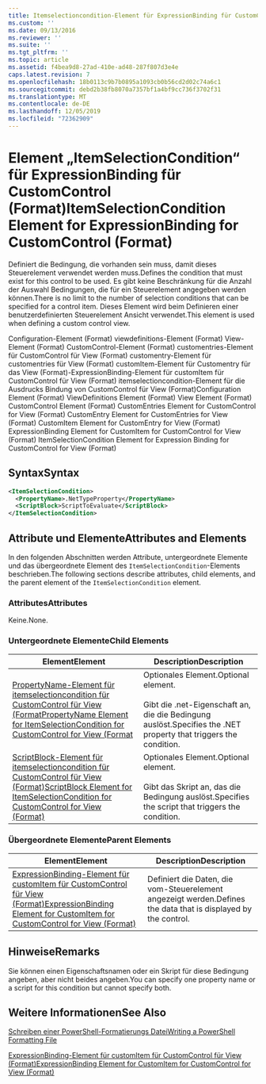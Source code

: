 ```yaml
---
title: Itemselectioncondition-Element für ExpressionBinding für CustomControl (Format) | Microsoft-Dokumentation
ms.custom: ''
ms.date: 09/13/2016
ms.reviewer: ''
ms.suite: ''
ms.tgt_pltfrm: ''
ms.topic: article
ms.assetid: f4bea9d8-27ad-410e-ad48-287f807d3e4e
caps.latest.revision: 7
ms.openlocfilehash: 18b0113c9b7b0895a1093cb0b56cd2d02c74a6c1
ms.sourcegitcommit: debd2b38fb8070a7357bf1a4bf9cc736f3702f31
ms.translationtype: MT
ms.contentlocale: de-DE
ms.lasthandoff: 12/05/2019
ms.locfileid: "72362909"
---
```

# <a name="itemselectioncondition-element-for-expressionbinding-for-customcontrol-format"></a><span data-ttu-id="07c1d-102">Element „ItemSelectionCondition“ für ExpressionBinding für CustomControl (Format)</span><span class="sxs-lookup"><span data-stu-id="07c1d-102">ItemSelectionCondition Element for ExpressionBinding for CustomControl (Format)</span></span>

<span data-ttu-id="07c1d-103">Definiert die Bedingung, die vorhanden sein muss, damit dieses Steuerelement verwendet werden muss.</span><span class="sxs-lookup"><span data-stu-id="07c1d-103">Defines the condition that must exist for this control to be used.</span></span> <span data-ttu-id="07c1d-104">Es gibt keine Beschränkung für die Anzahl der Auswahl Bedingungen, die für ein Steuerelement angegeben werden können.</span><span class="sxs-lookup"><span data-stu-id="07c1d-104">There is no limit to the number of selection conditions that can be specified for a control item.</span></span> <span data-ttu-id="07c1d-105">Dieses Element wird beim Definieren einer benutzerdefinierten Steuerelement Ansicht verwendet.</span><span class="sxs-lookup"><span data-stu-id="07c1d-105">This element is used when defining a custom control view.</span></span>

<span data-ttu-id="07c1d-106">Configuration-Element (Format) viewdefinitions-Element (Format) View-Element (Format) CustomControl-Element (Format) customentries-Element für CustomControl für View (Format) customentry-Element für customentries für View (Format) customItem-Element für Customentry für das View (Format)-ExpressionBinding-Element für customItem für CustomControl für View (Format) itemselectioncondition-Element für die Ausdrucks Bindung von CustomControl für View (Format)</span><span class="sxs-lookup"><span data-stu-id="07c1d-106">Configuration Element (Format) ViewDefinitions Element (Format) View Element (Format) CustomControl Element (Format) CustomEntries Element for CustomControl for View (Format) CustomEntry Element for CustomEntries for View (Format) CustomItem Element for CustomEntry for View (Format) ExpressionBinding Element for CustomItem for CustomControl for View (Format) ItemSelectionCondition Element for Expression Binding for CustomControl for View (Format)</span></span>

## <a name="syntax"></a><span data-ttu-id="07c1d-107">Syntax</span><span class="sxs-lookup"><span data-stu-id="07c1d-107">Syntax</span></span>

```xml
<ItemSelectionCondition>
  <PropertyName>.NetTypeProperty</PropertyName>
  <ScriptBlock>ScriptToEvaluate</ScriptBlock>
</ItemSelectionCondition>
```

## <a name="attributes-and-elements"></a><span data-ttu-id="07c1d-108">Attribute und Elemente</span><span class="sxs-lookup"><span data-stu-id="07c1d-108">Attributes and Elements</span></span>

<span data-ttu-id="07c1d-109">In den folgenden Abschnitten werden Attribute, untergeordnete Elemente und das übergeordnete Element des `ItemSelectionCondition`-Elements beschrieben.</span><span class="sxs-lookup"><span data-stu-id="07c1d-109">The following sections describe attributes, child elements, and the parent element of the `ItemSelectionCondition` element.</span></span>

### <a name="attributes"></a><span data-ttu-id="07c1d-110">Attributes</span><span class="sxs-lookup"><span data-stu-id="07c1d-110">Attributes</span></span>

<span data-ttu-id="07c1d-111">Keine.</span><span class="sxs-lookup"><span data-stu-id="07c1d-111">None.</span></span>

### <a name="child-elements"></a><span data-ttu-id="07c1d-112">Untergeordnete Elemente</span><span class="sxs-lookup"><span data-stu-id="07c1d-112">Child Elements</span></span>

|<span data-ttu-id="07c1d-113">Element</span><span class="sxs-lookup"><span data-stu-id="07c1d-113">Element</span></span>|<span data-ttu-id="07c1d-114">Description</span><span class="sxs-lookup"><span data-stu-id="07c1d-114">Description</span></span>|
|-------------|-----------------|
|[<span data-ttu-id="07c1d-115">PropertyName-Element für itemselectioncondition für CustomControl für View (Format</span><span class="sxs-lookup"><span data-stu-id="07c1d-115">PropertyName Element for ItemSelectionCondition for CustomControl for View (Format</span></span>](./propertyname-element-for-itemselectioncondition-for-customcontrol-for-view-format.md)|<span data-ttu-id="07c1d-116">Optionales Element.</span><span class="sxs-lookup"><span data-stu-id="07c1d-116">Optional element.</span></span><br /><br /> <span data-ttu-id="07c1d-117">Gibt die .net-Eigenschaft an, die die Bedingung auslöst.</span><span class="sxs-lookup"><span data-stu-id="07c1d-117">Specifies the .NET property that triggers the condition.</span></span>|
|[<span data-ttu-id="07c1d-118">ScriptBlock-Element für itemselectioncondition für CustomControl für View (Format)</span><span class="sxs-lookup"><span data-stu-id="07c1d-118">ScriptBlock Element for ItemSelectionCondition for CustomControl for View (Format)</span></span>](./scriptblock-element-for-itemselectioncondition-for-customcontrol-for-view-format.md)|<span data-ttu-id="07c1d-119">Optionales Element.</span><span class="sxs-lookup"><span data-stu-id="07c1d-119">Optional element.</span></span><br /><br /> <span data-ttu-id="07c1d-120">Gibt das Skript an, das die Bedingung auslöst.</span><span class="sxs-lookup"><span data-stu-id="07c1d-120">Specifies the script that triggers the condition.</span></span>|

### <a name="parent-elements"></a><span data-ttu-id="07c1d-121">Übergeordnete Elemente</span><span class="sxs-lookup"><span data-stu-id="07c1d-121">Parent Elements</span></span>

|<span data-ttu-id="07c1d-122">Element</span><span class="sxs-lookup"><span data-stu-id="07c1d-122">Element</span></span>|<span data-ttu-id="07c1d-123">Description</span><span class="sxs-lookup"><span data-stu-id="07c1d-123">Description</span></span>|
|-------------|-----------------|
|[<span data-ttu-id="07c1d-124">ExpressionBinding-Element für customItem für CustomControl für View (Format)</span><span class="sxs-lookup"><span data-stu-id="07c1d-124">ExpressionBinding Element for CustomItem for CustomControl for View (Format)</span></span>](./expressionbinding-element-for-customitem-for-customcontrol-for-view-format.md)|<span data-ttu-id="07c1d-125">Definiert die Daten, die vom-Steuerelement angezeigt werden.</span><span class="sxs-lookup"><span data-stu-id="07c1d-125">Defines the data that is displayed by the control.</span></span>|

## <a name="remarks"></a><span data-ttu-id="07c1d-126">Hinweise</span><span class="sxs-lookup"><span data-stu-id="07c1d-126">Remarks</span></span>

<span data-ttu-id="07c1d-127">Sie können einen Eigenschaftsnamen oder ein Skript für diese Bedingung angeben, aber nicht beides angeben.</span><span class="sxs-lookup"><span data-stu-id="07c1d-127">You can specify one property name or a script for this condition but cannot specify both.</span></span>

## <a name="see-also"></a><span data-ttu-id="07c1d-128">Weitere Informationen</span><span class="sxs-lookup"><span data-stu-id="07c1d-128">See Also</span></span>

[<span data-ttu-id="07c1d-129">Schreiben einer PowerShell-Formatierungs Datei</span><span class="sxs-lookup"><span data-stu-id="07c1d-129">Writing a PowerShell Formatting File</span></span>](./writing-a-powershell-formatting-file.md)

[<span data-ttu-id="07c1d-130">ExpressionBinding-Element für customItem für CustomControl für View (Format)</span><span class="sxs-lookup"><span data-stu-id="07c1d-130">ExpressionBinding Element for CustomItem for CustomControl for View (Format)</span></span>](./expressionbinding-element-for-customitem-for-customcontrol-for-view-format.md)
